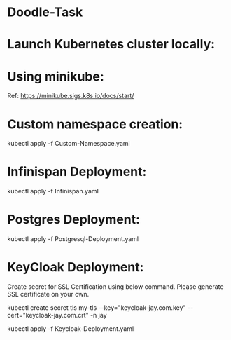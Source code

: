 # Doodle-Task

# Launch Kubernetes cluster locally:

# Using minikube: 
Ref: https://minikube.sigs.k8s.io/docs/start/


# Custom namespace creation:
kubectl apply -f Custom-Namespace.yaml


# Infinispan Deployment:
kubectl apply -f Infinispan.yaml

# Postgres Deployment:
kubectl apply -f Postgresql-Deployment.yaml


# KeyCloak Deployment:

Create secret for SSL Certification using below command. Please generate SSL certificate on your own.

kubectl create secret tls my-tls --key="keycloak-jay.com.key" --cert="keycloak-jay.com.crt" -n jay

kubectl apply -f Keycloak-Deployment.yaml
